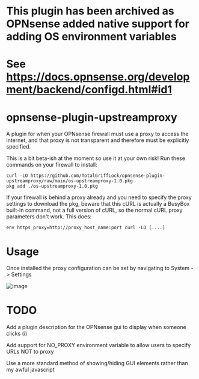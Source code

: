 # This plugin has been archived as OPNsense added native support for adding OS environment variables
# See https://docs.opnsense.org/development/backend/configd.html#id1

# opnsense-plugin-upstreamproxy

A plugin for when your OPNsense firewall must use a proxy to access the internet, and that proxy is not transparent and therefore must be explicitly specified.

This is a bit beta-ish at the moment so use it at your own risk! Run these commands on your firewall to install:

```
curl -LO https://github.com/TotalGriffLock/opnsense-plugin-upstreamproxy/raw/main/os-upstreamproxy-1.0.pkg
pkg add ./os-upstreamproxy-1.0.pkg
```

If your firewall is behind a proxy already and you need to specify the proxy settings to download the pkg, beware that this cURL is actually a BusyBox built-in command, not a full version of cURL, so the normal cURL proxy parameters don't work. This does:
```
env https_proxy=http://proxy_host_name:port curl -LO [....]
```
# Usage
Once installed the proxy configuration can be set by navigating to System -> Settings 

![image](https://user-images.githubusercontent.com/29902212/203853288-5d490256-e3cb-4db3-83bc-ee46b5a555eb.png)

# TODO
Add a plugin description for the OPNsense gui to display when someone clicks (i)

Add support for NO_PROXY environment variable to allow users to specify URLs NOT to proxy

Use a more standard method of showing/hiding GUI elements rather than my awful javascript
